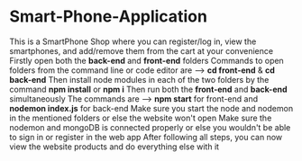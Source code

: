 # Smart-Phone-Application

This is a SmartPhone Shop where you can register/log in, view the smartphones, and add/remove them from the cart at your convenience
Firstly open both the **back-end** and **front-end** folders
Commands to open folders from the command line or code editor are -->   **cd front-end**   &   **cd back-end**
Then install node modules in each of the two folders by the command  **npm install** or **npm i**
Then run both the **front-end** and **back-end** simultaneously
The commands are -->   **npm start**   for front-end    and    **nodemon index.js** for back-end
Make sure you start the node and nodemon in the mentioned folders or else the website won't open
Make sure the nodemon and mongoDB is connected properly or else you wouldn't be able to sign in or register in the web app
After following all steps, you can now view the website products and do everything else with it

